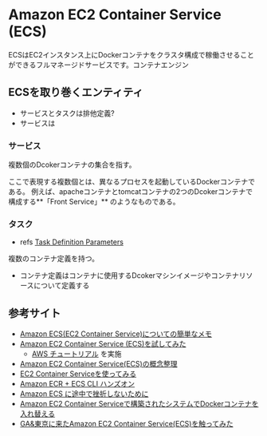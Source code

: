 # Amazon EC2 Container Service (ECS)

ECSはEC2インスタンス上にDockerコンテナをクラスタ構成で稼働させることができるフルマネージドサービスです。コンテナエンジン

## ECSを取り巻くエンティティ
  - サービスとタスクは排他定義?
  - サービスは

### サービス

複数個のDcokerコンテナの集合を指す。

ここで表現する複数個とは、異なるプロセスを起動しているDockerコンテナである。
例えば、apacheコンテナとtomcatコンテナの2つのDcokerコンテナで構成する**「Front Service」** のようなものである。


### タスク
  - refs [Task Definition Parameters](http://docs.aws.amazon.com/ja_jp/AmazonECS/latest/developerguide/task_definition_parameters.html)

複数のコンテナ定義を持つ。
  - コンテナ定義はコンテナに使用するDcokerマシンイメージやコンテナリソースについて定義する

## 参考サイト
  - [Amazon ECS(EC2 Container Service)についての簡単なメモ](http://qiita.com/mokemokechicken/items/d45144dcd1979c10e336)
  - [Amazon EC2 Container Service (ECS)を試してみた](http://dev.classmethod.jp/cloud/ecs-ataglance/) 
    - [AWS チュートリアル](http://docs.aws.amazon.com/AmazonECS/latest/developerguide/ECS_GetStarted.html) を実施
  - [Amazon EC2 Container Service(ECS)の概念整理](http://qiita.com/NewGyu/items/9597ed2eda763bd504d7)
  - [EC2 Container Serviceを使ってみる](http://qiita.com/con_mame/items/1df441d86c703a0e6fa6)
  - [Amazon ECR + ECS CLI ハンズオン](http://qiita.com/zakky/items/be1e1a20cf7718ffae73)
  - [Amazon ECS に途中で挫折しないために](http://orih.io/2015/12/a-few-things-i-wanted-to-know-before-playing-with-amazon-ecs/)
  - [Amazon EC2 Container Serviceで構築されたシステムでDockerコンテナを入れ替える](http://dev.classmethod.jp/cloud/aws/switch-docker-container-using-ecs/)
  - [GA&東京に来たAmazon EC2 Container Service(ECS)を触ってみた](http://dev.classmethod.jp/cloud/ecs-ga-ataglance/)

